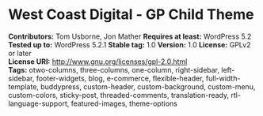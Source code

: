 # West Coast Digital - GP Child Theme

**Contributors:** Tom Usborne, Jon Mather
**Requires at least:** WordPress 5.2
**Tested up to:** WordPress 5.2.1
**Stable tag:** 1.0
**Version:** 1.0
**License:** GPLv2 or later  
**License URI:** http://www.gnu.org/licenses/gpl-2.0.html  
**Tags:** otwo-columns, three-columns, one-column, right-sidebar, left-sidebar, footer-widgets, blog, e-commerce, flexible-header, full-width-template, buddypress, custom-header, custom-background, custom-menu, custom-colors, sticky-post, threaded-comments, translation-ready, rtl-language-support, featured-images, theme-options